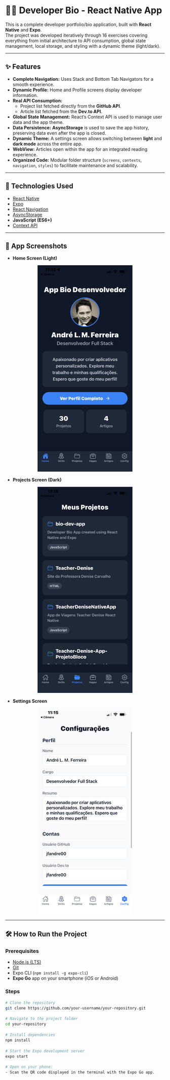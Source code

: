 # 👨‍💻 Developer Bio - React Native App

This is a complete developer portfolio/bio application, built with **React Native** and **Expo**.  
The project was developed iteratively through 16 exercises covering everything from initial architecture to API consumption, global state management, local storage, and styling with a dynamic theme (light/dark).  

---

## ✨ Features

- **Complete Navigation:** Uses Stack and Bottom Tab Navigators for a smooth experience.  
- **Dynamic Profile:** Home and Profile screens display developer information.  
- **Real API Consumption:**  
  - Project list fetched directly from the **GitHub API**.  
  - Article list fetched from the **Dev.to API**.  
- **Global State Management:** React’s Context API is used to manage user data and the app theme.  
- **Data Persistence:** **AsyncStorage** is used to save the app history, preserving data even after the app is closed.  
- **Dynamic Theme:** A settings screen allows switching between **light** and **dark mode** across the entire app.  
- **WebView:** Articles open within the app for an integrated reading experience.  
- **Organized Code:** Modular folder structure (`screens`, `contexts`, `navigation`, `styles`) to facilitate maintenance and scalability.  

---

## 🚀 Technologies Used

- [React Native](https://reactnative.dev/)  
- [Expo](https://expo.dev/)  
- [React Navigation](https://reactnavigation.org/)  
- [AsyncStorage](https://react-native-async-storage.github.io/async-storage/)  
- **JavaScript (ES6+)**  
- [Context API](https://react.dev/reference/react/Context)  

---

## 📸 App Screenshots

- **Home Screen (Light)**  
<p align="center">
  <img src="./src/screenshots/home.PNG" alt="Home Screen" width="300"/>
</p>  

- **Projects Screen (Dark)**  
<p align="center">
  <img src="./src/screenshots/projects.PNG" alt="Projects Screen" width="300"/>
</p>  

- **Settings Screen**  
<p align="center">
  <img src="./src/screenshots/settings.PNG" alt="Settings Screen" width="300"/>
</p>  


---

## 🛠️ How to Run the Project

### Prerequisites
- [Node.js (LTS)](https://nodejs.org/)  
- [Git](https://git-scm.com/)  
- Expo CLI (`npm install -g expo-cli`)  
- **Expo Go** app on your smartphone (iOS or Android)  

### Steps
```bash
# Clone the repository
git clone https://github.com/your-username/your-repository.git

# Navigate to the project folder
cd your-repository

# Install dependencies
npm install

# Start the Expo development server
expo start

# Open on your phone:
- Scan the QR code displayed in the terminal with the Expo Go app.